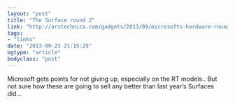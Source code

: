 ```yaml
---
layout: "post"
title: "The Surface round 2"
link: "http://arstechnica.com/gadgets/2013/09/microsofts-hardware-round-2-surface-2-and-surface-pro-2/"
tags: 
- "links"
date: "2013-09-23 21:15:25"
ogtype: "article"
bodyclass: "post"
---
```


Microsoft gets points for not giving up, especially on the RT models.. But not sure how these are going to sell any better than last year’s Surfaces did…